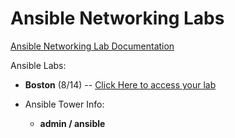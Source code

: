# Ansible Networking Labs

[Ansible Networking Lab Documentation](https://ipvsean.github.io/workshops/exercises/ansible_network/)

Ansible Labs:
 - **Boston** (8/14) -- [Click Here to access your lab](https://s3.amazonaws.com/ptdboston.rhdemo.io/ptdboston-index.html)

 - Ansible Tower Info:
    * **admin / ansible**


 
